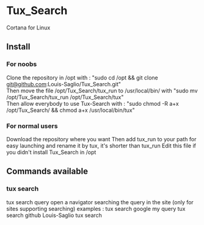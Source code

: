 # Tux_Search
Cortana for Linux

## Install
### For noobs
Clone the repository in /opt with : "sudo cd /opt && git clone git@github.com:Louis-Saglio/Tux_Search.git"<br>
Then move the file /opt/Tux_Search/tux_run to /usr/local/bin/ with "sudo mv /opt/Tux_Search/tux_run /opt/Tux_Search/tux"<br>
Then allow everybody to use Tux-Search with : "sudo chmod -R a+x /opt/Tux_Search/ && chmod a+x /usr/local/bin/tux"<br>
### For normal users
Download the repository where you want
Then add tux_run to your path for easy launching and rename it by tux, it's shorter  than tux_run
Edit this file if you didn't install Tux_Search in /opt

## Commands available
### tux search
tux search <site-name> query
open a navigator searching the query in the site (only for sites supporting searching)
examples :
    tux search google my query
    tux search github Louis-Saglio tux search
